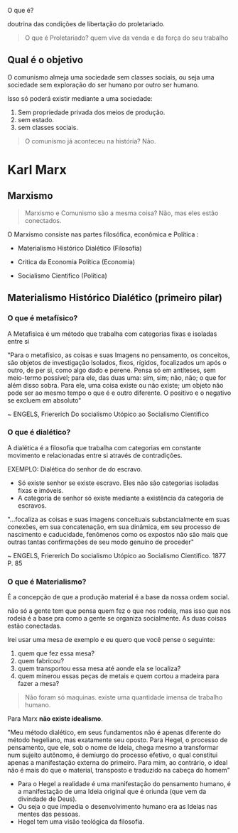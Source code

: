  O que é?

doutrina das condições de libertação do proletariado.

> O que é Proletariado?
> quem vive da venda e da força do seu trabalho

## Qual é o objetivo

O comunismo almeja uma sociedade sem classes sociais, ou seja uma sociedade sem exploração do ser humano por outro ser humano.

Isso só poderá existir mediante a uma sociedade: 

1. Sem propriedade privada dos meios de produção.
2. sem estado.
3. sem classes sociais.


> O comunismo já aconteceu na história?
> Não.

# Karl Marx

## Marxismo

> Marxismo e Comunismo são a mesma coisa?
> Não, mas eles estão conectados. 

O Marxismo consiste nas partes filosófica, econômica e Política :

- Materialismo Histórico Dialético (Filosofia)

- Critica da Economia Política (Economia)

- Socialismo Cientifico (Política)

## Materialismo Histórico Dialético (primeiro pilar)

### O que é metafísico?

A Metafisica é um método que trabalha com categorias fixas e isoladas entre si

"Para o metafísico, as coisas e suas Imagens no pensamento, os conceitos, são objetos de investigação Isolados, fixos, rígidos, focalizados um após o outro, de per si, como algo dado e perene. Pensa só em antíteses, sem meio-termo possível; para ele, das duas uma: sim, sim; não, não; o que for além disso sobra. Para ele, uma coisa existe ou não existe; um objeto não pode ser ao mesmo tempo o que é e outro diferente. O positivo e o negativo se excluem em absoluto"

~ ENGELS, Friererich Do socialismo Utópico ao Socialismo Cientifico

### O que é dialético?

A dialética é a filosofia que trabalha com categorias em constante movimento e relacionadas entre si através de contradições.

EXEMPLO: Dialética do senhor de do escravo.

- Só existe senhor se existe escravo. Eles não são categorias isoladas fixas e imóveis.
- A categoria de senhor só existe mediante a existência da categoria de escravos.


"...focaliza as coisas e suas imagens conceituais substancialmente em suas conexões, em sua concatenação, em sua dinâmica, em seu processo de nascimento e caducidade, fenômenos como os expostos não são mais que outras tantas confirmações de seu modo genuíno de proceder"

~ ENGELS, Friererich Do socialismo Utópico ao Socialismo Cientifico. 1877 P. 85

### O que é Materialismo? 

É a concepção de que a produção material é a base da nossa ordem social.

não só a gente tem que pensa quem fez o que nos rodeia, mas  isso que nos rodeia é a base pra como a gente se organiza socialmente. As duas coisas estão conectadas.

Irei usar uma mesa de exemplo e eu quero que você pense o seguinte:

1. quem que fez essa mesa? 
2. quem fabricou? 
3. quem transportou essa mesa até aonde ela se localiza?
4. quem minerou essas peças de metais e quem cortou a madeira para fazer a mesa?

> Não foram só maquinas.
> existe uma quantidade imensa de trabalho humano.

Para Marx **não existe idealismo**.

"Meu método dialético, em seus fundamentos não é apenas diferente do método hegeliano, mas exatamente seu oposto. Para Hegel, o processo de pensamento, que ele, sob o nome de Ideia, chega mesmo a transformar num sujeito autônomo, é demiurgo do processo efetivo, o qual constitui apenas a manifestação externa do primeiro. Para mim, ao contrário, o ideal não é mais do que o material, transposto e traduzido na cabeça do homem"

- Para o Hegel a realidade é uma manifestação do pensamento humano, é a manifestação de uma Ideia original que é oriunda (que vem da divindade de Deus).
- Ou seja o que impedia o desenvolvimento humano era as Ideias nas mentes das pessoas.
- Hegel tem uma visão teológica da filosofia.